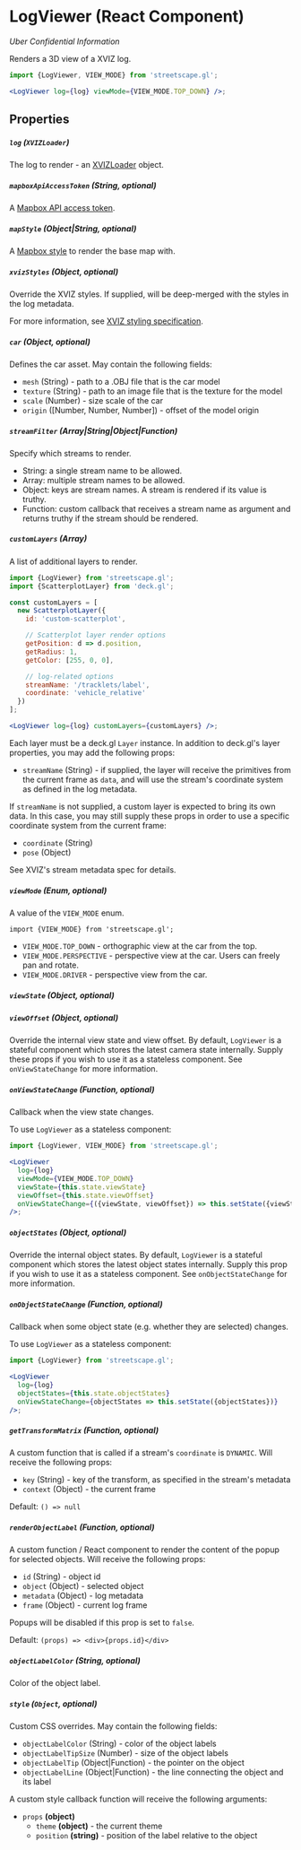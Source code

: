 # LogViewer (React Component)

_Uber Confidential Information_

Renders a 3D view of a XVIZ log.

```jsx
import {LogViewer, VIEW_MODE} from 'streetscape.gl';

<LogViewer log={log} viewMode={VIEW_MODE.TOP_DOWN} />;
```

## Properties

##### `log` (`XVIZLoader`)

The log to render - an [XVIZLoader](/docs/api-reference/xviz-loader-interface.md) object.

##### `mapboxApiAccessToken` (String, optional)

A [Mapbox API access token](https://www.mapbox.com).

##### `mapStyle` (Object|String, optional)

A [Mapbox style](https://www.mapbox.com/mapbox-gl-js/api/#map) to render the base map with.

##### `xvizStyles` (Object, optional)

Override the XVIZ styles. If supplied, will be deep-merged with the styles in the log metadata.

For more information, see
[XVIZ styling specification](https://github.com/uber/xviz/blob/master/docs/protocol-schema/style-specification.md).

##### `car` (Object, optional)

Defines the car asset. May contain the following fields:

- `mesh` (String) - path to a .OBJ file that is the car model
- `texture` (String) - path to an image file that is the texture for the model
- `scale` (Number) - size scale of the car
- `origin` ([Number, Number, Number]) - offset of the model origin

##### `streamFilter` (Array|String|Object|Function)

Specify which streams to render.

- String: a single stream name to be allowed.
- Array: multiple stream names to be allowed.
- Object: keys are stream names. A stream is rendered if its value is truthy.
- Function: custom callback that receives a stream name as argument and returns truthy if the stream
  should be rendered.

##### `customLayers` (Array)

A list of additional layers to render.

```jsx
import {LogViewer} from 'streetscape.gl';
import {ScatterplotLayer} from 'deck.gl';

const customLayers = [
  new ScatterplotLayer({
    id: 'custom-scatterplot',

    // Scatterplot layer render options
    getPosition: d => d.position,
    getRadius: 1,
    getColor: [255, 0, 0],

    // log-related options
    streamName: '/tracklets/label',
    coordinate: 'vehicle_relative'
  })
];

<LogViewer log={log} customLayers={customLayers} />;
```

Each layer must be a deck.gl `Layer` instance. In addition to deck.gl's layer properties, you may
add the following props:

- `streamName` (String) - if supplied, the layer will receive the primitives from the current frame
  as `data`, and will use the stream's coordinate system as defined in the log metadata.

If `streamName` is not supplied, a custom layer is expected to bring its own data. In this case, you
may still supply these props in order to use a specific coordinate system from the current frame:

- `coordinate` (String)
- `pose` (Object)

See XVIZ's stream metadata spec for details.

##### `viewMode` (Enum, optional)

A value of the `VIEW_MODE` enum.

```
import {VIEW_MODE} from 'streetscape.gl';
```

- `VIEW_MODE.TOP_DOWN` - orthographic view at the car from the top.
- `VIEW_MODE.PERSPECTIVE` - perspective view at the car. Users can freely pan and rotate.
- `VIEW_MODE.DRIVER` - perspective view from the car.

##### `viewState` (Object, optional)

##### `viewOffset` (Object, optional)

Override the internal view state and view offset. By default, `LogViewer` is a stateful component
which stores the latest camera state internally. Supply these props if you wish to use it as a
stateless component. See `onViewStateChange` for more information.

##### `onViewStateChange` (Function, optional)

Callback when the view state changes.

To use `LogViewer` as a stateless component:

```jsx
import {LogViewer, VIEW_MODE} from 'streetscape.gl';

<LogViewer
  log={log}
  viewMode={VIEW_MODE.TOP_DOWN}
  viewState={this.state.viewState}
  viewOffset={this.state.viewOffset}
  onViewStateChange={({viewState, viewOffset}) => this.setState({viewState, viewOffset})}
/>;
```

##### `objectStates` (Object, optional)

Override the internal object states. By default, `LogViewer` is a stateful component which stores
the latest object states internally. Supply this prop if you wish to use it as a stateless
component. See `onObjectStateChange` for more information.

##### `onObjectStateChange` (Function, optional)

Callback when some object state (e.g. whether they are selected) changes.

To use `LogViewer` as a stateless component:

```jsx
import {LogViewer} from 'streetscape.gl';

<LogViewer
  log={log}
  objectStates={this.state.objectStates}
  onViewStateChange={objectStates => this.setState({objectStates})}
/>;
```

##### `getTransformMatrix` (Function, optional)

A custom function that is called if a stream's `coordinate` is `DYNAMIC`. Will receive the following
props:

- `key` (String) - key of the transform, as specified in the stream's metadata
- `context` (Object) - the current frame

Default: `() => null`

##### `renderObjectLabel` (Function, optional)

A custom function / React component to render the content of the popup for selected objects. Will
receive the following props:

- `id` (String) - object id
- `object` (Object) - selected object
- `metadata` (Object) - log metadata
- `frame` (Object) - current log frame

Popups will be disabled if this prop is set to `false`.

Default: `(props) => <div>{props.id}</div>`

##### `objectLabelColor` (String, optional)

Color of the object label.

##### `style` (`Object`, optional)

Custom CSS overrides. May contain the following fields:

* `objectLabelColor` (String) - color of the object labels
* `objectLabelTipSize` (Number) - size of the object labels
* `objectLabelTip` (Object|Function) - the pointer on the object
* `objectLabelLine` (Object|Function) - the line connecting the object and its label

A custom style callback function will receive the following arguments:

* `props` **(object)**
  - `theme` **(object)** - the current theme
  - `position` **(string)** - position of the label relative to the object
